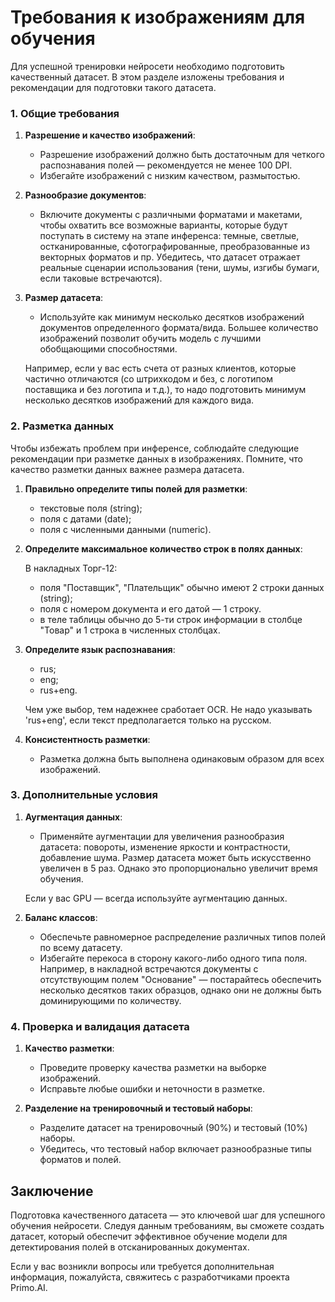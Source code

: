 # Требования к изображениям для обучения 

Для успешной тренировки нейросети необходимо подготовить качественный датасет. В этом разделе изложены требования и рекомендации для подготовки такого датасета.


### 1. Общие требования

1. **Разрешение и качество изображений**:
    - Разрешение изображений должно быть достаточным для четкого распознавания полей — рекомендуется не менее 100 DPI.
    - Избегайте изображений с низким качеством, размытостью.

2. **Разнообразие документов**:
    - Включите документы с различными форматами и макетами, чтобы охватить все возможные варианты, которые будут поступать в систему на этапе инференса: темные, светлые, остканированные, сфотографированные, преобразованные из векторных форматов и пр.
Убедитесь, что датасет отражает реальные сценарии использования (тени, шумы, изгибы бумаги, если таковые встречаются).

3. **Размер датасета**:
    - Используйте как минимум несколько десятков изображений документов определенного формата/вида. Большее количество изображений позволит обучить модель с лучшими обобщающими способностями.  

    Например, если у вас есть счета от разных клиентов, которые частично отличаются (со штрихкодом и без, с логотипом поставщика и без логотипа и т.д.), то надо подготовить минимум несколько десятков изображений для каждого вида.


### 2. Разметка данных

Чтобы избежать проблем при инференсе, соблюдайте следующие рекомендации при разметке данных в изображениях. Помните, что качество разметки данных важнее размера датасета.

1. **Правильно определите типы полей для разметки**:
    - текстовые поля (string);
    - поля с датами (date);
    - поля с численными данными (numeric).

2. **Определите максимальное количество строк в полях данных**:
   
    В накладных Торг-12:
    * поля "Поставщик", "Плательщик" обычно имеют 2 строки данных (string);
    * поля с номером документа и его датой — 1 строку.
    * в теле таблицы обычно до 5-ти строк информации в столбце "Товар" и 1 строка в численных столбцах.

4. **Определите язык распознавания**:
    - rus;
    - eng;
    - rus+eng.

    Чем уже выбор, тем надежнее сработает OCR. Не надо указывать 'rus+eng', если текст предполагается только на русском.

5. **Консистентность разметки**:
    - Разметка должна быть выполнена одинаковым образом для всех изображений.


### 3. Дополнительные условия

1. **Аугментация данных**:
   - Применяйте аугментации для увеличения разнообразия датасета: повороты, изменение яркости и контрастности, добавление шума. Размер датасета может быть искусственно увеличен в 5 раз. Однако это пропорционально увеличит время обучения.
   
   Если у вас GPU — всегда используйте аугментацию данных.


2. **Баланс классов**:
    - Обеспечьте равномерное распределение различных типов полей по всему датасету.
    - Избегайте перекоса в сторону какого-либо одного типа поля.
Например, в накладной встречаются документы с отсутствующим полем "Основание" — постарайтесь обеспечить несколько десятков таких образцов, однако они не должны быть доминирующими по количеству.

### 4. Проверка и валидация датасета

1. **Качество разметки**:
    - Проведите проверку качества разметки на выборке изображений.
    - Исправьте любые ошибки и неточности в разметке.

2. **Разделение на тренировочный и тестовый наборы**:
    - Разделите датасет на тренировочный (90%) и тестовый (10%) наборы.
    - Убедитесь, что тестовый набор включает разнообразные типы форматов и полей.


## Заключение

Подготовка качественного датасета — это ключевой шаг для успешного обучения нейросети. Следуя данным требованиям, вы сможете создать датасет, который обеспечит эффективное обучение модели для детектирования полей в отсканированных документах.

Если у вас возникли вопросы или требуется дополнительная информация, пожалуйста, свяжитесь с разработчиками проекта Primo.AI.
